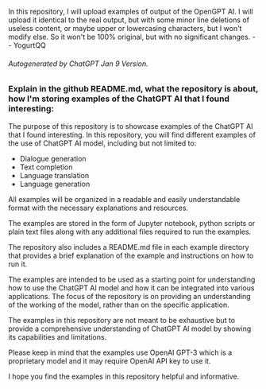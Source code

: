 In this repository, I will upload examples of output of the OpenGPT AI. I will upload it identical to the real output, but with some minor line deletions of useless content, or maybe upper or lowercasing characters, but I won't modify else. So it won't be 100% original, but with no significant changes.
-- YogurtQQ

###### Autogenerated by ChatGPT Jan 9 Version.  

### Explain in the github README.md, what the repository is about, how I'm storing examples of the ChatGPT AI that I found interesting:

The purpose of this repository is to showcase examples of the ChatGPT AI that I found interesting. In this repository, you will find different examples of the use of ChatGPT AI model, including but not limited to:

- Dialogue generation
- Text completion
- Language translation
- Language generation

All examples will be organized in a readable and easily understandable format with the necessary explanations and resources.

The examples are stored in the form of Jupyter notebook, python scripts or plain text files along with any additional files required to run the examples.

The repository also includes a README.md file in each example directory that provides a brief explanation of the example and instructions on how to run it.

The examples are intended to be used as a starting point for understanding how to use the ChatGPT AI model and how it can be integrated into various applications. The focus of the repository is on providing an understanding of the working of the model, rather than on the specific application.

The examples in this repository are not meant to be exhaustive but to provide a comprehensive understanding of ChatGPT AI model by showing its capabilities and limitations.

Please keep in mind that the examples use OpenAI GPT-3 which is a proprietary model and it may require OpenAI API key to use it.

I hope you find the examples in this repository helpful and informative.
